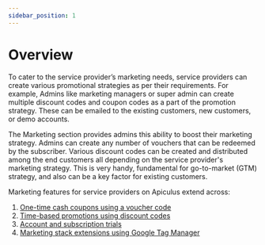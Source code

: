 ```yaml
---
sidebar_position: 1
---
```

# Overview

To cater to the service provider’s marketing needs, service providers can create various promotional strategies as per their requirements. For example, Admins like marketing managers or super admin can create multiple discount codes and coupon codes as a part of the promotion strategy. These can be emailed to the existing customers, new customers, or demo accounts.

The Marketing section provides admins this ability to boost their marketing strategy. Admins can create any number of vouchers that can be redeemed by the subscriber. Various discount codes can be created and distributed among the end customers all depending on the service provider's marketing strategy. This is very handy, fundamental for go-to-market (GTM) strategy, and also can be a key factor for existing customers.

Marketing features for service providers on Apiculus extend across:

1. [One-time cash coupons using a voucher code](WorkingwithCoupons)
2. [Time-based promotions using discount codes](WorkingwithDiscountCodes)
3. [Account and subscription trials](/docs/Administration/TrialManagement/AboutTrials)
4. [Marketing stack extensions using Google Tag Manager](/docs/Configuration/InBuiltApps/ManagingGooglereCAPTCHAandTagManager.md)